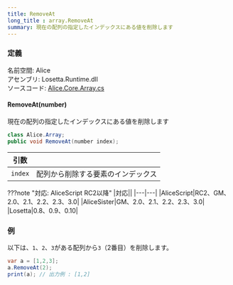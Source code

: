 ```yaml
---
title: RemoveAt
long_title : array.RemoveAt
summary: 現在の配列の指定したインデックスにある値を削除します
---
```


### 定義
名前空間: Alice<br/>
アセンブリ: Losetta.Runtime.dll<br/>
ソースコード: [Alice.Core.Array.cs](https://github.com/WSOFT-Project/Losetta/blob/master/Losetta.Runtime/Core/Extension/Alice.Core.Array.cs)

#### RemoveAt(number)

現在の配列の指定したインデックスにある値を削除します

```cs title="AliceScript"
class Alice.Array;
public void RemoveAt(number index);
```

|引数| |
|-|-|
|`index`|配列から削除する要素のインデックス|

???note "対応: AliceScript RC2以降"
    |対応||
    |---|---|
    |AliceScript|RC2、GM、2.0、2.1、2.2、2.3、3.0|
    |AliceSister|GM、2.0、2.1、2.2、2.3、3.0|
    |Losetta|0.8、0.9、0.10|

### 例
以下は、`1`、`2`、`3`がある配列から`3`（2番目）を削除します。

```cs title="AliceScript"
var a = [1,2,3];
a.RemoveAt(2);
print(a); // 出力例 : [1,2]
```
